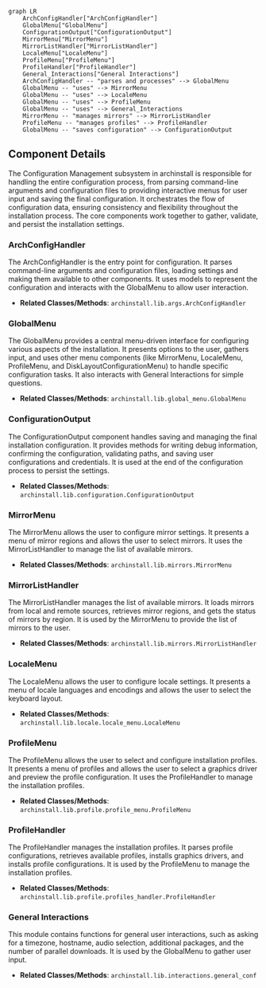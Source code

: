 ```mermaid
graph LR
    ArchConfigHandler["ArchConfigHandler"]
    GlobalMenu["GlobalMenu"]
    ConfigurationOutput["ConfigurationOutput"]
    MirrorMenu["MirrorMenu"]
    MirrorListHandler["MirrorListHandler"]
    LocaleMenu["LocaleMenu"]
    ProfileMenu["ProfileMenu"]
    ProfileHandler["ProfileHandler"]
    General_Interactions["General Interactions"]
    ArchConfigHandler -- "parses and processes" --> GlobalMenu
    GlobalMenu -- "uses" --> MirrorMenu
    GlobalMenu -- "uses" --> LocaleMenu
    GlobalMenu -- "uses" --> ProfileMenu
    GlobalMenu -- "uses" --> General_Interactions
    MirrorMenu -- "manages mirrors" --> MirrorListHandler
    ProfileMenu -- "manages profiles" --> ProfileHandler
    GlobalMenu -- "saves configuration" --> ConfigurationOutput
```

## Component Details

The Configuration Management subsystem in archinstall is responsible for handling the entire configuration process, from parsing command-line arguments and configuration files to providing interactive menus for user input and saving the final configuration. It orchestrates the flow of configuration data, ensuring consistency and flexibility throughout the installation process. The core components work together to gather, validate, and persist the installation settings.

### ArchConfigHandler
The ArchConfigHandler is the entry point for configuration. It parses command-line arguments and configuration files, loading settings and making them available to other components. It uses models to represent the configuration and interacts with the GlobalMenu to allow user interaction.
- **Related Classes/Methods**: `archinstall.lib.args.ArchConfigHandler`

### GlobalMenu
The GlobalMenu provides a central menu-driven interface for configuring various aspects of the installation. It presents options to the user, gathers input, and uses other menu components (like MirrorMenu, LocaleMenu, ProfileMenu, and DiskLayoutConfigurationMenu) to handle specific configuration tasks. It also interacts with General Interactions for simple questions.
- **Related Classes/Methods**: `archinstall.lib.global_menu.GlobalMenu`

### ConfigurationOutput
The ConfigurationOutput component handles saving and managing the final installation configuration. It provides methods for writing debug information, confirming the configuration, validating paths, and saving user configurations and credentials. It is used at the end of the configuration process to persist the settings.
- **Related Classes/Methods**: `archinstall.lib.configuration.ConfigurationOutput`

### MirrorMenu
The MirrorMenu allows the user to configure mirror settings. It presents a menu of mirror regions and allows the user to select mirrors. It uses the MirrorListHandler to manage the list of available mirrors.
- **Related Classes/Methods**: `archinstall.lib.mirrors.MirrorMenu`

### MirrorListHandler
The MirrorListHandler manages the list of available mirrors. It loads mirrors from local and remote sources, retrieves mirror regions, and gets the status of mirrors by region. It is used by the MirrorMenu to provide the list of mirrors to the user.
- **Related Classes/Methods**: `archinstall.lib.mirrors.MirrorListHandler`

### LocaleMenu
The LocaleMenu allows the user to configure locale settings. It presents a menu of locale languages and encodings and allows the user to select the keyboard layout.
- **Related Classes/Methods**: `archinstall.lib.locale.locale_menu.LocaleMenu`

### ProfileMenu
The ProfileMenu allows the user to select and configure installation profiles. It presents a menu of profiles and allows the user to select a graphics driver and preview the profile configuration. It uses the ProfileHandler to manage the installation profiles.
- **Related Classes/Methods**: `archinstall.lib.profile.profile_menu.ProfileMenu`

### ProfileHandler
The ProfileHandler manages the installation profiles. It parses profile configurations, retrieves available profiles, installs graphics drivers, and installs profile configurations. It is used by the ProfileMenu to manage the installation profiles.
- **Related Classes/Methods**: `archinstall.lib.profile.profiles_handler.ProfileHandler`

### General Interactions
This module contains functions for general user interactions, such as asking for a timezone, hostname, audio selection, additional packages, and the number of parallel downloads. It is used by the GlobalMenu to gather user input.
- **Related Classes/Methods**: `archinstall.lib.interactions.general_conf`
